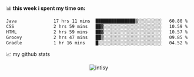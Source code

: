 📊 **this week i spent my time on:**
<!--START_SECTION:waka-->

```txt
Java              17 hrs 11 mins  ███████████████▒░░░░░░░░░   60.80 %
CSS               2 hrs 59 mins   ██▓░░░░░░░░░░░░░░░░░░░░░░   10.59 %
HTML              2 hrs 59 mins   ██▓░░░░░░░░░░░░░░░░░░░░░░   10.57 %
Groovy            2 hrs 47 mins   ██▒░░░░░░░░░░░░░░░░░░░░░░   09.85 %
Gradle            1 hr 16 mins    █░░░░░░░░░░░░░░░░░░░░░░░░   04.52 %
```

<!--END_SECTION:waka-->


📈 my github stats

<p align="center"> <img src="https://github-readme-stats.vercel.app/api?username=intisy&show_icons=true&theme=gotham" alt="intisy" />




